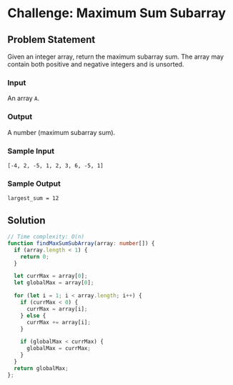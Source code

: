 # Challenge: Maximum Sum Subarray

## Problem Statement

Given an integer array, return the maximum subarray sum. The array may contain both positive and negative integers and is unsorted.

### Input

An array `A`.

### Output

A number (maximum subarray sum).

### Sample Input

```
[-4, 2, -5, 1, 2, 3, 6, -5, 1]
```

### Sample Output

```
largest_sum = 12
```

## Solution

```ts
// Time complexity: O(n)
function findMaxSumSubArray(array: number[]) {
  if (array.length < 1) {
    return 0;
  }

  let currMax = array[0];
  let globalMax = array[0];

  for (let i = 1; i < array.length; i++) {
    if (currMax < 0) {
      currMax = array[i];
    } else {
      currMax += array[i];
    }

    if (globalMax < currMax) {
      globalMax = currMax;
    }
  }
  return globalMax;
};
```
